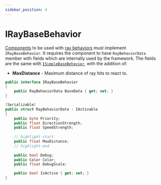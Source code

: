 ```yaml
---
sidebar_position: 4
---
```


# IRayBaseBehavior

[Components](/docs/documentation-core/components/intro) to be used with [ray behaviors](/docs/documentation-core/behaviors/ray-behaviors/overview) must implement `IRayBaseBehavior`. It requires the component to have `RayBehaviorData` member with fields which are internally used by the framework. The fields are the same with [`ISimpleBaseBehavior`](/docs/documentation-core/components/ISimpleBaseBehavior), with the addition of:

- **MaxDistance** - Maximum distance of ray hits to react to.

```csharp title="ISimpleBaseBehavior.cs"
public interface IRayBaseBehavior
{
    public RayBehaviorData BaseData { get; set; }
}

[Serializable]
public struct RayBehaviorData : IActivable
{
    public byte Priority;
    public float DirectionStrength;
    public float SpeedStrength;
    
    // highlight-start
    public float MaxDistance;
    // highlight-end
    
    public bool Debug;
    public Color Color;
    public float DebugScale;

    public bool IsActive { get; set; }
}
```